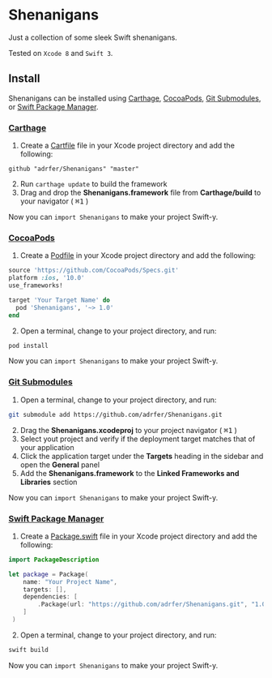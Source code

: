 # Shenanigans
Just a collection of some sleek Swift shenanigans.

Tested on `Xcode 8` and `Swift 3`.

## Install

Shenanigans can be installed using [Carthage](#carthage), [CocoaPods](#cocoapods), [Git Submodules](#git-submodules), or [Swift Package Manager](#swift-package-manager).

### [Carthage](https://github.com/Carthage/Carthage)

1. Create a [Cartfile](https://github.com/Carthage/Carthage/blob/master/Documentation/Artifacts.md#cartfile) file in your Xcode project directory and add the following:
  
  ```
  github "adrfer/Shenanigans" "master"
  ```
  
2. Run `carthage update` to build the framework
3. Drag and drop the **Shenanigans.framework** file from **Carthage/build** to your navigator ( <kbd>⌘</kbd><kbd>1</kbd> )

Now you can `import Shenanigans` to make your project Swift-y.

### [CocoaPods](https://github.com/CocoaPods/CocoaPods)

1. Create a [Podfile](https://guides.cocoapods.org/using/the-podfile.html) in your Xcode project directory and add the following:

  ```ruby
  source 'https://github.com/CocoaPods/Specs.git'
  platform :ios, '10.0'
  use_frameworks!

  target 'Your Target Name' do
    pod 'Shenanigans', '~> 1.0'
  end
  ```
2. Open a terminal, change to your project directory, and run:

  ```ruby
  pod install
  ```

Now you can `import Shenanigans` to make your project Swift-y.

### [Git Submodules](https://git-scm.com/book/en/v2/Git-Tools-Submodules)

1. Open a terminal, change to your project directory, and run:

  ```bash
  git submodule add https://github.com/adrfer/Shenanigans.git
  ```
  
2. Drag the **Shenanigans.xcodeproj** to your project navigator ( <kbd>⌘</kbd><kbd>1</kbd> )
3. Select yout project and verify if the deployment target matches that of your application
4. Click the application target under the **Targets** heading in the sidebar and open the **General** panel
5. Add the **Shenanigans.framework** to the **Linked Frameworks and Libraries** section

Now you can `import Shenanigans` to make your project Swift-y.

### [Swift Package Manager](https://github.com/apple/swift-package-manager)

1. Create a [Package.swift](https://github.com/apple/swift-package-manager/blob/master/Documentation/Reference.md#package-manifest-file-format-reference) file in your Xcode project directory and add the following:

  ```swift
  import PackageDescription

  let package = Package(
      name: "Your Project Name",
      targets: [],
      dependencies: [
          .Package(url: "https://github.com/adrfer/Shenanigans.git", "1.0.0")
      ]
   )
  ```
  
2. Open a terminal, change to your project directory, and run:

  ```sh
  swift build
  ```

Now you can `import Shenanigans` to make your project Swift-y.
